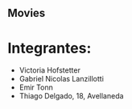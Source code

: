 ## Movies

# Integrantes:

- Victoria Hofstetter
- Gabriel Nicolas Lanzillotti
- Emir Tonn
- Thiago Delgado, 18, Avellaneda 